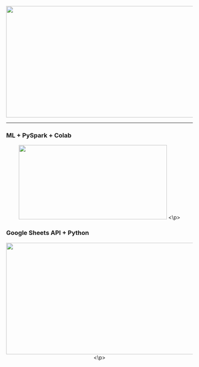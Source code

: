<p align="center">
  <img width="750" height="300" src="https://miro.medium.com/max/1020/1*g_vS33KTfN8_9WtpkhO3BA.png">
</p>

---
  
   ### ML + PySpark + Colab
<p align="center">
  <img width="400" height="200" src="https://miro.medium.com/max/655/1*vmiz8BGm1Xp6QnUSQBVVRg.png">
<\p>
  
### Google Sheets API + Python
<p align="center">
  <img width="600" height="300" src="https://i.ytimg.com/vi/cnPlKLEGR7E/maxresdefault.jpg">
<\p>
